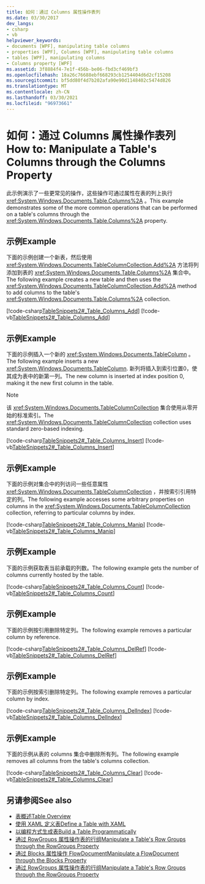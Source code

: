 ```yaml
---
title: 如何：通过 Columns 属性操作表列
ms.date: 03/30/2017
dev_langs:
- csharp
- vb
helpviewer_keywords:
- documents [WPF], manipulating table columns
- properties [WPF], Columns [WPF], manipulating table columns
- tables [WPF], manipulating columns
- Columns property [WPF]
ms.assetid: 3f8884f4-7e1f-456b-be06-fbd3cf469bf3
ms.openlocfilehash: 18a26c76688ebf668293cb1254404d6d2cf15208
ms.sourcegitcommit: bf5dd80f4d7b202afa90e90d1148402c5474d826
ms.translationtype: MT
ms.contentlocale: zh-CN
ms.lasthandoff: 03/30/2021
ms.locfileid: "96973661"
---
```

# <a name="how-to-manipulate-a-tables-columns-through-the-columns-property"></a><span data-ttu-id="db141-102">如何：通过 Columns 属性操作表列</span><span class="sxs-lookup"><span data-stu-id="db141-102">How to: Manipulate a Table's Columns through the Columns Property</span></span>
<span data-ttu-id="db141-103">此示例演示了一些更常见的操作，这些操作可通过属性在表的列上执行 <xref:System.Windows.Documents.Table.Columns%2A> 。</span><span class="sxs-lookup"><span data-stu-id="db141-103">This example demonstrates some of the more common operations that can be performed on a table's columns through the <xref:System.Windows.Documents.Table.Columns%2A> property.</span></span>  
  
## <a name="example"></a><span data-ttu-id="db141-104">示例</span><span class="sxs-lookup"><span data-stu-id="db141-104">Example</span></span>  
 <span data-ttu-id="db141-105">下面的示例创建一个新表，然后使用 <xref:System.Windows.Documents.TableColumnCollection.Add%2A> 方法将列添加到表的 <xref:System.Windows.Documents.Table.Columns%2A> 集合中。</span><span class="sxs-lookup"><span data-stu-id="db141-105">The following example creates a new table and then uses the <xref:System.Windows.Documents.TableColumnCollection.Add%2A> method to add columns to the table's <xref:System.Windows.Documents.Table.Columns%2A> collection.</span></span>  
  
 [!code-csharp[TableSnippets2#_Table_Columns_Add](~/samples/snippets/csharp/VS_Snippets_Wpf/TableSnippets2/CSharp/Window1.xaml.cs#_table_columns_add)]
 [!code-vb[TableSnippets2#_Table_Columns_Add](~/samples/snippets/visualbasic/VS_Snippets_Wpf/TableSnippets2/visualbasic/window1.xaml.vb#_table_columns_add)]  
  
## <a name="example"></a><span data-ttu-id="db141-106">示例</span><span class="sxs-lookup"><span data-stu-id="db141-106">Example</span></span>  
 <span data-ttu-id="db141-107">下面的示例插入一个新的 <xref:System.Windows.Documents.TableColumn> 。</span><span class="sxs-lookup"><span data-stu-id="db141-107">The following example inserts a new <xref:System.Windows.Documents.TableColumn>.</span></span>  <span data-ttu-id="db141-108">新列将插入到索引位置0，使其成为表中的新第一列。</span><span class="sxs-lookup"><span data-stu-id="db141-108">The new column is inserted at index position 0, making it the new first column in the table.</span></span>  
  
> [!NOTE]
> <span data-ttu-id="db141-109">该 <xref:System.Windows.Documents.TableColumnCollection> 集合使用从零开始的标准索引。</span><span class="sxs-lookup"><span data-stu-id="db141-109">The <xref:System.Windows.Documents.TableColumnCollection> collection uses standard zero-based indexing.</span></span>  
  
 [!code-csharp[TableSnippets2#_Table_Columns_Insert](~/samples/snippets/csharp/VS_Snippets_Wpf/TableSnippets2/CSharp/Window1.xaml.cs#_table_columns_insert)]
 [!code-vb[TableSnippets2#_Table_Columns_Insert](~/samples/snippets/visualbasic/VS_Snippets_Wpf/TableSnippets2/visualbasic/window1.xaml.vb#_table_columns_insert)]  
  
## <a name="example"></a><span data-ttu-id="db141-110">示例</span><span class="sxs-lookup"><span data-stu-id="db141-110">Example</span></span>  
 <span data-ttu-id="db141-111">下面的示例对集合中的列访问一些任意属性 <xref:System.Windows.Documents.TableColumnCollection> ，并按索引引用特定的列。</span><span class="sxs-lookup"><span data-stu-id="db141-111">The following example accesses some arbitrary properties on columns in the <xref:System.Windows.Documents.TableColumnCollection> collection, referring to particular columns by index.</span></span>  
  
 [!code-csharp[TableSnippets2#_Table_Columns_Manip](~/samples/snippets/csharp/VS_Snippets_Wpf/TableSnippets2/CSharp/Window1.xaml.cs#_table_columns_manip)]
 [!code-vb[TableSnippets2#_Table_Columns_Manip](~/samples/snippets/visualbasic/VS_Snippets_Wpf/TableSnippets2/visualbasic/window1.xaml.vb#_table_columns_manip)]  
  
## <a name="example"></a><span data-ttu-id="db141-112">示例</span><span class="sxs-lookup"><span data-stu-id="db141-112">Example</span></span>  
 <span data-ttu-id="db141-113">下面的示例获取表当前承载的列数。</span><span class="sxs-lookup"><span data-stu-id="db141-113">The following example gets the number of columns currently hosted by the table.</span></span>  
  
 [!code-csharp[TableSnippets2#_Table_Columns_Count](~/samples/snippets/csharp/VS_Snippets_Wpf/TableSnippets2/CSharp/Window1.xaml.cs#_table_columns_count)]
 [!code-vb[TableSnippets2#_Table_Columns_Count](~/samples/snippets/visualbasic/VS_Snippets_Wpf/TableSnippets2/visualbasic/window1.xaml.vb#_table_columns_count)]  
  
## <a name="example"></a><span data-ttu-id="db141-114">示例</span><span class="sxs-lookup"><span data-stu-id="db141-114">Example</span></span>  
 <span data-ttu-id="db141-115">下面的示例按引用删除特定列。</span><span class="sxs-lookup"><span data-stu-id="db141-115">The following example removes a particular column by reference.</span></span>  
  
 [!code-csharp[TableSnippets2#_Table_Columns_DelRef](~/samples/snippets/csharp/VS_Snippets_Wpf/TableSnippets2/CSharp/Window1.xaml.cs#_table_columns_delref)]
 [!code-vb[TableSnippets2#_Table_Columns_DelRef](~/samples/snippets/visualbasic/VS_Snippets_Wpf/TableSnippets2/visualbasic/window1.xaml.vb#_table_columns_delref)]  
  
## <a name="example"></a><span data-ttu-id="db141-116">示例</span><span class="sxs-lookup"><span data-stu-id="db141-116">Example</span></span>  
 <span data-ttu-id="db141-117">下面的示例按索引删除特定列。</span><span class="sxs-lookup"><span data-stu-id="db141-117">The following example removes a particular column by index.</span></span>  
  
 [!code-csharp[TableSnippets2#_Table_Columns_DelIndex](~/samples/snippets/csharp/VS_Snippets_Wpf/TableSnippets2/CSharp/Window1.xaml.cs#_table_columns_delindex)]
 [!code-vb[TableSnippets2#_Table_Columns_DelIndex](~/samples/snippets/visualbasic/VS_Snippets_Wpf/TableSnippets2/visualbasic/window1.xaml.vb#_table_columns_delindex)]  
  
## <a name="example"></a><span data-ttu-id="db141-118">示例</span><span class="sxs-lookup"><span data-stu-id="db141-118">Example</span></span>  
 <span data-ttu-id="db141-119">下面的示例从表的 columns 集合中删除所有列。</span><span class="sxs-lookup"><span data-stu-id="db141-119">The following example removes all columns from the table's columns collection.</span></span>  
  
 [!code-csharp[TableSnippets2#_Table_Columns_Clear](~/samples/snippets/csharp/VS_Snippets_Wpf/TableSnippets2/CSharp/Window1.xaml.cs#_table_columns_clear)]
 [!code-vb[TableSnippets2#_Table_Columns_Clear](~/samples/snippets/visualbasic/VS_Snippets_Wpf/TableSnippets2/visualbasic/window1.xaml.vb#_table_columns_clear)]  
  
## <a name="see-also"></a><span data-ttu-id="db141-120">另请参阅</span><span class="sxs-lookup"><span data-stu-id="db141-120">See also</span></span>

- [<span data-ttu-id="db141-121">表概述</span><span class="sxs-lookup"><span data-stu-id="db141-121">Table Overview</span></span>](table-overview.md)
- [<span data-ttu-id="db141-122">使用 XAML 定义表</span><span class="sxs-lookup"><span data-stu-id="db141-122">Define a Table with XAML</span></span>](how-to-define-a-table-with-xaml.md)
- [<span data-ttu-id="db141-123">以编程方式生成表</span><span class="sxs-lookup"><span data-stu-id="db141-123">Build a Table Programmatically</span></span>](how-to-build-a-table-programmatically.md)
- [<span data-ttu-id="db141-124">通过 RowGroups 属性操作表的行组</span><span class="sxs-lookup"><span data-stu-id="db141-124">Manipulate a Table's Row Groups through the RowGroups Property</span></span>](how-to-manipulate-table-row-groups-through-the-rowgroups-property.md)
- [<span data-ttu-id="db141-125">通过 Blocks 属性操作 FlowDocument</span><span class="sxs-lookup"><span data-stu-id="db141-125">Manipulate a FlowDocument through the Blocks Property</span></span>](how-to-manipulate-a-flowdocument-through-the-blocks-property.md)
- [<span data-ttu-id="db141-126">通过 RowGroups 属性操作表的行组</span><span class="sxs-lookup"><span data-stu-id="db141-126">Manipulate a Table's Row Groups through the RowGroups Property</span></span>](how-to-manipulate-table-row-groups-through-the-rowgroups-property.md)
